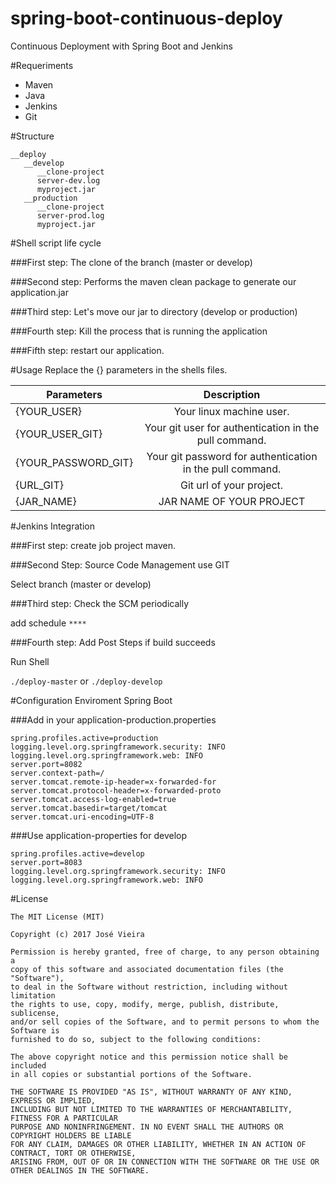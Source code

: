 # spring-boot-continuous-deploy
Continuous Deployment with Spring Boot and Jenkins

#Requeriments

* Maven
* Java 
* Jenkins
* Git

#Structure

    __deploy
       __develop
          __clone-project
          server-dev.log
          myproject.jar
       __production
          __clone-project
          server-prod.log
          myproject.jar

#Shell script life cycle

###First step:
The clone of the branch (master or develop)

###Second step:
Performs the maven clean package to generate our application.jar

###Third step:
Let's move our jar to directory (develop or production)

###Fourth step:
Kill the process that is running the application

###Fifth step:
restart our application.


#Usage
Replace the {} parameters in the shells files.


| Parameters   | Description    |
| ------------- |:-------------:| 
| {YOUR_USER}   | Your linux machine user.|
| {YOUR_USER_GIT} | Your git user for authentication in the pull command. |
| {YOUR_PASSWORD_GIT}  | Your git password for authentication in the pull command. |
| {URL_GIT}    | Git url of your project. | 
| {JAR_NAME}  | JAR NAME OF YOUR PROJECT | 

#Jenkins Integration

###First step:
create job project maven.

###Second Step:
Source Code Management use GIT

Select branch (master or develop)

###Third step:
Check the SCM periodically

add schedule `****`

###Fourth step:
Add Post Steps if build succeeds

Run Shell

`./deploy-master` or `./deploy-develop`


#Configuration Enviroment Spring Boot

###Add in your application-production.properties

    spring.profiles.active=production
    logging.level.org.springframework.security: INFO
    logging.level.org.springframework.web: INFO
    server.port=8082
    server.context-path=/
    server.tomcat.remote-ip-header=x-forwarded-for
    server.tomcat.protocol-header=x-forwarded-proto
    server.tomcat.access-log-enabled=true
    server.tomcat.basedir=target/tomcat
    server.tomcat.uri-encoding=UTF-8
    
###Use application-properties for develop
    
    spring.profiles.active=develop
    server.port=8083
    logging.level.org.springframework.security: INFO
    logging.level.org.springframework.web: INFO
    
#License

    The MIT License (MIT)

    Copyright (c) 2017 José Vieira 

    Permission is hereby granted, free of charge, to any person obtaining a 
    copy of this software and associated documentation files (the "Software"), 
    to deal in the Software without restriction, including without limitation 
    the rights to use, copy, modify, merge, publish, distribute, sublicense, 
    and/or sell copies of the Software, and to permit persons to whom the Software is 
    furnished to do so, subject to the following conditions:

    The above copyright notice and this permission notice shall be included 
    in all copies or substantial portions of the Software.

    THE SOFTWARE IS PROVIDED "AS IS", WITHOUT WARRANTY OF ANY KIND, EXPRESS OR IMPLIED, 
    INCLUDING BUT NOT LIMITED TO THE WARRANTIES OF MERCHANTABILITY, FITNESS FOR A PARTICULAR 
    PURPOSE AND NONINFRINGEMENT. IN NO EVENT SHALL THE AUTHORS OR COPYRIGHT HOLDERS BE LIABLE 
    FOR ANY CLAIM, DAMAGES OR OTHER LIABILITY, WHETHER IN AN ACTION OF CONTRACT, TORT OR OTHERWISE,
    ARISING FROM, OUT OF OR IN CONNECTION WITH THE SOFTWARE OR THE USE OR OTHER DEALINGS IN THE SOFTWARE.


 
